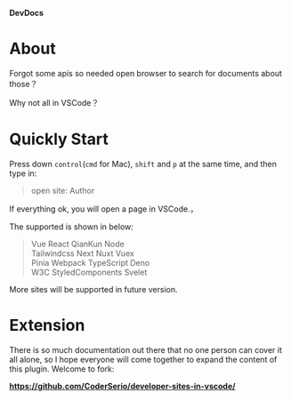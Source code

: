 **DevDocs**
# About
Forgot some apis so needed open browser to search for documents about those？

Why not all in VSCode？
# Quickly Start
Press down `control`(`cmd` for Mac), `shift` and `p` at the same time, and then type in:
> open site: Author

If everything ok, you will open a page in VSCode.，

The supported is shown in below:
> Vue React QianKun Node <br> 
> Tailwindcss Next Nuxt Vuex <br> 
> Pinia Webpack TypeScript Deno <br>
> W3C StyledComponents Svelet 


More sites will be supported in future version.

# Extension
There is so much documentation out there that no one person can cover it all alone, so I hope everyone will come together to expand the content of this plugin. Welcome to fork:

**https://github.com/CoderSerio/developer-sites-in-vscode/**

